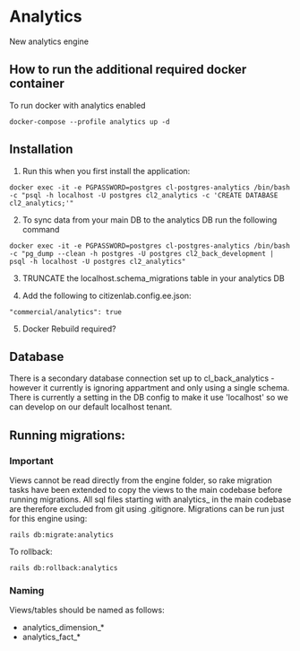 # Analytics
New analytics engine

## How to run the additional required docker container

To run docker with analytics enabled

`docker-compose --profile analytics up -d`

## Installation

1. Run this when you first install the application:

```
docker exec -it -e PGPASSWORD=postgres cl-postgres-analytics /bin/bash -c "psql -h localhost -U postgres cl2_analytics -c 'CREATE DATABASE cl2_analytics;'"
```

2. To sync data from your main DB to the analytics DB run the following command

```
docker exec -it -e PGPASSWORD=postgres cl-postgres-analytics /bin/bash -c "pg_dump --clean -h postgres -U postgres cl2_back_development | psql -h localhost -U postgres cl2_analytics"
```

3. TRUNCATE the localhost.schema_migrations table in your analytics DB

4. Add the following to citizenlab.config.ee.json:

`"commercial/analytics": true`

5. Docker Rebuild required?

## Database

There is a secondary database connection set up to cl_back_analytics - however it currently is ignoring appartment and
only using a single schema. There is currently a setting in the DB config to make it use 'localhost' so we can develop
on our default localhost tenant.

## Running migrations:

### Important

Views cannot be read directly from the engine folder,
so rake migration tasks have been extended to copy the views to the main codebase before running migrations.
All sql files starting with analytics_ in the main codebase are therefore excluded from git using .gitignore.
Migrations can be run just for this engine using:

```
rails db:migrate:analytics
```

To rollback:

```
rails db:rollback:analytics
```

### Naming

Views/tables should be named as follows:

* analytics_dimension_*
* analytics_fact_*

